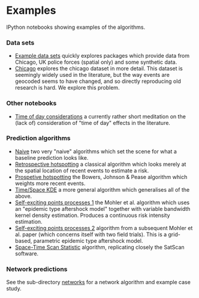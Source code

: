 # Examples

IPython notebooks showing examples of the algorithms.

### Data sets

- [Example data sets](Example%20Data%20Sets.ipynb) quickly explores packages which provide data from Chicago, UK police forces (spatial only) and some synthetic data.
- [Chicago](Chicago) explores the chicago dataset in more detail.  This dataset is seemingly widely used in the literature, but the way events are geocoded seems to have changed, and so directly reproducing old research is hard.  We explore this problem.

### Other notebooks

- [Time of day considerations](Time%20of%20day%20considerations.ipynb) a currently rather short meditation on the (lack of) consideration of "time of day" effects in the literature.

### Prediction algorithms

- [Naive](Naive.ipynb) two very "naive" algorithms which set the scene for what a baseline prediction looks like.
- [Retrospective hotspotting](Retrospective%20hotspotting.ipynb) a classical algorithm which looks merely at the spatial location of recent events to estimate a risk.
- [Prospetive hotspotting](Prospective%20HotSpot.ipynb) the Bowers, Johnson & Pease algorithm which weights more recent events.
- [Time/Space KDE](Time-Space%20KDE.ipynb) a more general algorithm which generalises all of the above.
- [Self-exciting points processes 1](Self-exciting%20point%20processes%201.ipynb) the Mohler et al. algorithm which uses an "epidemic type aftershock model" together with variable bandwidth kernel density estimation.  Produces a continuous risk intensity estimation.
- [Self-exciting points processes 2](Self-exciting%20point%20processes%202.ipynb) algorithm from a subsequent Mohler et al. paper (which concerns itself with two field trials).  This is a grid-based, parametric epidemic type aftershock model.
- [Space-Time Scan Statistic](Space-Time%20Scan%20Statistic.ipynb) algorithm, replicating closely the SatScan software.

### Network predictions

See the sub-directory [networks](Networks/) for a network algorithm and example case study.
